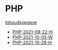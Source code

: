 # PHP

[Inhoudsopgave](PHP-INDEX.md)

- [PHP-2021-09-22-H](week38/PHP-2021-09-22-H.md)
- [PHP-2021-10-05-W](week40/PHP-2021-10-05-W.md)
- [PHP-2021-10-28-H](week43/PHP-2021-10-28-H.md)

